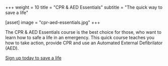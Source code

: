 +++
weight = 10
title = "CPR & AED Essentials"
subtitle = "The quick way to save a life"

[asset]
  image = "cpr-aed-essentials.jpg"
+++

The CPR &amp; AED Essentials course is the best choice for those, who want to learn how to safe a life in an emergency.
This quick course teaches you how to take action, provide CPR and use an Automated External Defibrilator (AED).

[Sign up today to save a life](/en/courses/cpr-aed-essentials/)